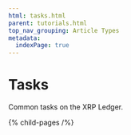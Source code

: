 ```yaml
---
html: tasks.html
parent: tutorials.html
top_nav_grouping: Article Types
metadata:
  indexPage: true
---
```

# Tasks

Common tasks on the XRP Ledger.

{% child-pages /%}

